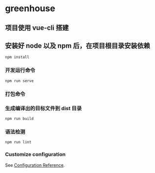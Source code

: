 # greenhouse
## 项目使用 vue-cli 搭建
## 安装好 node 以及 npm 后，在项目根目录安装依赖
```
npm install
```

### 开发运行命令
```
npm run serve
```

### 打包命令
### 生成编译出的目标文件到 dist 目录
```
npm run build
```

### 语法检测
```
npm run lint
```

### Customize configuration
See [Configuration Reference](https://cli.vuejs.org/config/).
